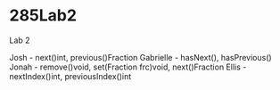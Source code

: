 # 285Lab2
Lab 2

Josh - next()int, previous()Fraction
Gabrielle - hasNext(), hasPrevious()
Jonah - remove()void, set(Fraction frc)void, next()Fraction
Ellis - nextIndex()int, previousIndex()int
